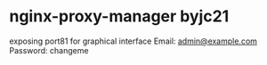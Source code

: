 # nginx-proxy-manager byjc21

exposing port81 for graphical interface
Email:    admin@example.com
Password: changeme

